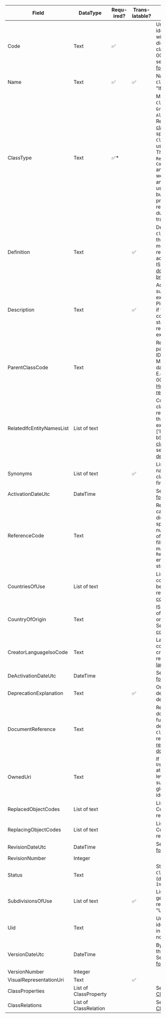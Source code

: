 | Field                     | DataType              | Requ- ired? | Trans- latable? | Description                                                                                                                                                                                                                                                                                                                                                                  |
|---------------------------|-----------------------|-------------|-----------------|------------------------------------------------------------------------------------------------------------------------------------------------------------------------------------------------------------------------------------------------------------------------------------------------------------------------------------------------------------------------------|
| Code                      | Text                  | ✅           |                 | Unique identification within the dictionary of the class E.g. "ifc-00123-01". See section [Code format](#code-format).                                                                                                                                                                                                                                                       |
| Name                      | Text                  | ✅           | ✅               | Name of the `Class,` E.g. "IfcCurtainWall"                                                                                                                                                                                                                                                                                                                                   |
| ClassType                 | Text                  | ✅*          |                 | Must be one of: `Class`, `Material`, `GroupOfProperties`, `AlternativeUse`. Read more about [class types](#class-types). If not specified, the `Class` type will be used by default. The types `ReferenceDocument`, `ComposedProperty` and `Dictionary` were deprecated and can not be used on upload but may be present in API results for the duration of transition time. |
| Definition                | Text                  |             | ✅               | Definition of the `Class`, explaining the semantic meaning. A required field according to the ISO. Supports [double square bracket links](#double-square-bracket-links).                                                                                                                                                                                                     |
| Description               | Text                  |             | ✅               | Additional field for supplementary explanation. Please only use it if the _Definition_ comes from a standard and requires further explanation.                                                                                                                                                                                                                               |
| ParentClassCode           | Text                  |             |                 | Reference to the parent `Class`. The ID in this field MUST exist in the data delivered. E.g. "ifc-00123-00". See section [How to define relations?](#defining-relations)                                                                                                                                                                                                     |
| RelatedIfcEntityNamesList | List of text          |             |                 | Codes of IFC classes to use as a representation of this `Class`. For example: ['IfcWall']. See bSDD API [ifc classs](https://api.bsdd.buildingsmart.org/api/Dictionary/v3/Classes?uri=https%3A%2F%2Fidentifier.buildingsmart.org%2Furi%2Fbuildingsmart%2Fifc%2F4.3%2F). See section [How to define relations?](#defining-relations)                                          |
| Synonyms                  | List of text          |             | ✅               | List of alternative names of this class for easier finding.                                                                                                                                                                                                                                                                                                                  |
| ActivationDateUtc         | DateTime              |             |                 | See [Date Time format](#datetime-format).                                                                                                                                                                                                                                                                                                                                    |
| ReferenceCode             | Text                  |             |                 | Reference code can have dictionary-specific usage. If null, then the value of `Code` is used to fill the field. To make `ReferenceCode` empty, use empty string "".                                                                                                                                                                                                          |
| CountriesOfUse            | List of text          |             |                 | List of country ISO codes this `Class` is being used. See reference list [countries](https://api.bsdd.buildingsmart.org//api/Country/v1).                                                                                                                                                                                                                                    |
| CountryOfOrigin           | Text                  |             |                 | ISO Country Code of the country of origin of this `Class`. See reference list [countries](https://api.bsdd.buildingsmart.org//api/Country/v1).                                                                                                                                                                                                                               |
| CreatorLanguageIsoCode    | Text                  |             |                 | Language ISO code of the creator. See reference list [languages](https://api.bsdd.buildingsmart.org/api/Language/v1).                                                                                                                                                                                                                                                        |
| DeActivationDateUtc       | DateTime              |             |                 | See [Date Time format](#datetime-format).                                                                                                                                                                                                                                                                                                                                    |
| DeprecationExplanation    | Text                  |             | ✅               | Only fill for deprecated definitions.                                                                                                                                                                                                                                                                                                                                        |
| DocumentReference         | Text                  |             |                 | Reference to document with the full or official definition of the `Class`. See reference list [reference documents](https://api.bsdd.buildingsmart.org/api/ReferenceDocument/v1).                                                                                                                                                                                            |
| OwnedUri                  | Text                  |             |                 | If you specified `UseOwnUri = true` at the dictionary level, you must supply the URI that globally uniquely identifies the `Class`                                                                                                                                                                                                                                           |
| ReplacedObjectCodes       | List of text          |             |                 | List of Class Codes this Class replaces                                                                                                                                                                                                                                                                                                                                      |
| ReplacingObjectCodes      | List of text          |             |                 | List of Class Codes this class is replaced by                                                                                                                                                                                                                                                                                                                                |
| RevisionDateUtc           | DateTime              |             |                 | See [Date Time format](#datetime-format).                                                                                                                                                                                                                                                                                                                                    |
| RevisionNumber            | Integer               |             |                 |                                                                                                                                                                                                                                                                                                                                                                              |
| Status                    | Text                  |             |                 | Status of the `Class`: `Active` (default) or `Inactive`                                                                                                                                                                                                                                                                                                                      |
| SubdivisionsOfUse         | List of text          |             | ✅               | List of geographical regions of use E.g. "US-MT"                                                                                                                                                                                                                                                                                                                             |
| Uid                       | Text                  |             |                 | Unique identification (ID), in case the URI is not enough.                                                                                                                                                                                                                                                                                                                   |
| VersionDateUtc            | DateTime              |             |                 | By default takes the date of import. See [Date Time format](#datetime-format).                                                                                                                                                                                                                                                                                               |
| VersionNumber             | Integer               |             |                 |                                                                                                                                                                                                                                                                                                                                                                              |
| VisualRepresentationUri   | Text                  |             | ✅               |                                                                                                                                                                                                                                                                                                                                                                              |
| ClassProperties           | List of ClassProperty |             |                 | See section [ClassProperty](#classproperty)                                                                                                                                                                                                                                                                                                                                  |
| ClassRelations            | List of ClassRelation |             |                 | See section [ClassRelation](#classrelation)                                                                                                                                                                                                                                                                                                                                  |